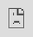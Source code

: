 ```yaml
---
layout: page
title: Voucher
# permalink: /voucher
---
```

<!-- data using iframe -->
<Iframe src="https://minishop.adpia.vn/giatot/gift" style="position:fixed; top:0; left:0; bottom:0; right:0; width:100%; height:100%; border:none; margin:0; padding:0; overflow:hidden; z-index:999999;"></Iframe>
